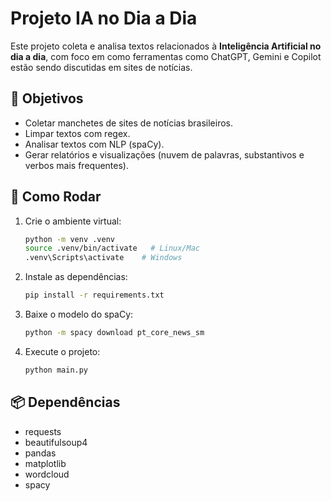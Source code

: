 # Projeto IA no Dia a Dia

Este projeto coleta e analisa textos relacionados à **Inteligência Artificial no dia a dia**, com foco em como ferramentas como ChatGPT, Gemini e Copilot estão sendo discutidas em sites de notícias.

## 🎯 Objetivos
- Coletar manchetes de sites de notícias brasileiros.
- Limpar textos com regex.
- Analisar textos com NLP (spaCy).
- Gerar relatórios e visualizações (nuvem de palavras, substantivos e verbos mais frequentes).

## 🚀 Como Rodar
1. Crie o ambiente virtual:
   ```bash
   python -m venv .venv
   source .venv/bin/activate   # Linux/Mac
   .venv\Scripts\activate    # Windows
   ```
2. Instale as dependências:
   ```bash
   pip install -r requirements.txt
   ```
3. Baixe o modelo do spaCy:
   ```bash
   python -m spacy download pt_core_news_sm
   ```
4. Execute o projeto:
   ```bash
   python main.py
   ```

## 📦 Dependências
- requests
- beautifulsoup4
- pandas
- matplotlib
- wordcloud
- spacy
